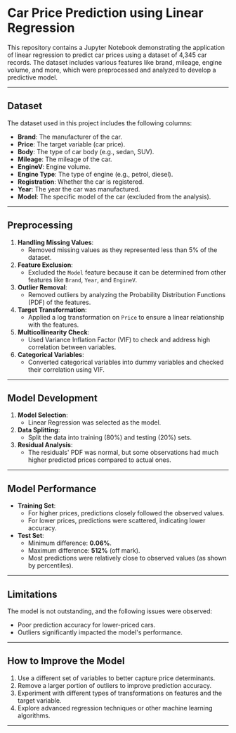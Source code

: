 # Car Price Prediction using Linear Regression

This repository contains a Jupyter Notebook demonstrating the application of linear regression to predict car prices using a dataset of 4,345 car records. The dataset includes various features like brand, mileage, engine volume, and more, which were preprocessed and analyzed to develop a predictive model.  

---

## Dataset
The dataset used in this project includes the following columns:
- **Brand**: The manufacturer of the car.
- **Price**: The target variable (car price).
- **Body**: The type of car body (e.g., sedan, SUV).
- **Mileage**: The mileage of the car.
- **EngineV**: Engine volume.
- **Engine Type**: The type of engine (e.g., petrol, diesel).
- **Registration**: Whether the car is registered.
- **Year**: The year the car was manufactured.
- **Model**: The specific model of the car (excluded from the analysis).

---

## Preprocessing
1. **Handling Missing Values**:
   - Removed missing values as they represented less than 5% of the dataset.
2. **Feature Exclusion**:
   - Excluded the `Model` feature because it can be determined from other features like `Brand`, `Year`, and `EngineV`.
3. **Outlier Removal**:
   - Removed outliers by analyzing the Probability Distribution Functions (PDF) of the features.
4. **Target Transformation**:
   - Applied a log transformation on `Price` to ensure a linear relationship with the features.
5. **Multicollinearity Check**:
   - Used Variance Inflation Factor (VIF) to check and address high correlation between variables.
6. **Categorical Variables**:
   - Converted categorical variables into dummy variables and checked their correlation using VIF.

---

## Model Development
1. **Model Selection**:
   - Linear Regression was selected as the model.
2. **Data Splitting**:
   - Split the data into training (80%) and testing (20%) sets.
3. **Residual Analysis**:
   - The residuals' PDF was normal, but some observations had much higher predicted prices compared to actual ones.

---

## Model Performance
- **Training Set**:
  - For higher prices, predictions closely followed the observed values.
  - For lower prices, predictions were scattered, indicating lower accuracy.
- **Test Set**:
  - Minimum difference: **0.06%**.
  - Maximum difference: **512%** (off mark).
  - Most predictions were relatively close to observed values (as shown by percentiles).

---

## Limitations
The model is not outstanding, and the following issues were observed:
- Poor prediction accuracy for lower-priced cars.
- Outliers significantly impacted the model's performance.

---

## How to Improve the Model
1. Use a different set of variables to better capture price determinants.
2. Remove a larger portion of outliers to improve prediction accuracy.
3. Experiment with different types of transformations on features and the target variable.
4. Explore advanced regression techniques or other machine learning algorithms.

---
